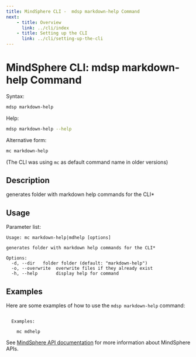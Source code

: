 ```yaml
---
title: MindSphere CLI -  mdsp markdown-help Command
next:
    - title: Overview
      link: ../cli/index
    - title: Setting up the CLI
      link: ../cli/setting-up-the-cli
---
```


# MindSphere CLI: mdsp markdown-help Command

Syntax:

```bash
mdsp markdown-help
```

Help:

```bash
mdsp markdown-help --help
```

Alternative form:

```bash
mc markdown-help
```

(The CLI was using `mc` as default command name in older versions)

## Description

generates folder with markdown help commands for the CLI*

## Usage

Parameter list:

```text
Usage: mc markdown-help|mdhelp [options]

generates folder with markdown help commands for the CLI*

Options:
  -d, --dir   folder folder (default: "markdown-help")
  -o, --overwrite  overwrite files if they already exist
  -h, --help       display help for command

```

## Examples

Here are some examples of how to use the `mdsp markdown-help` command:

```text

  Examples:

    mc mdhelp

```

See [MindSphere API documentation](https://documentation.mindsphere.io/MindSphere/apis/index.html) for more information about MindSphere APIs.